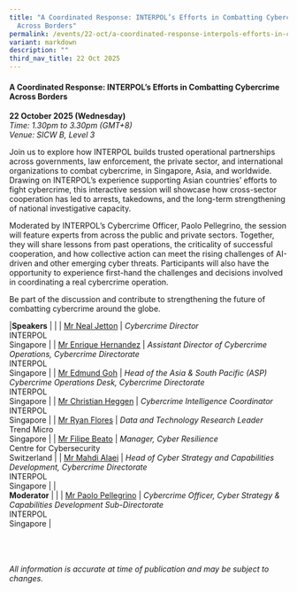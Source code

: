 ```yaml
---
title: "A Coordinated Response: INTERPOL’s Efforts in Combatting Cybercrime
  Across Borders"
permalink: /events/22-oct/a-coordinated-response-interpols-efforts-in-combatting-cybercrime-across-borders/
variant: markdown
description: ""
third_nav_title: 22 Oct 2025
---
```

#### **A Coordinated Response: INTERPOL’s Efforts in Combatting Cybercrime Across Borders**

**22 October 2025 (Wednesday)**
<br>*Time: 1.30pm to 3.30pm (GMT+8)*
<br>*Venue: SICW B, Level 3*

Join us to explore how INTERPOL builds trusted operational partnerships across governments, law enforcement, the private sector, and international organizations to combat cybercrime, in Singapore, Asia, and worldwide. Drawing on INTERPOL’s experience supporting Asian countries’ efforts to fight cybercrime, this interactive session will showcase how cross-sector cooperation has led to arrests, takedowns, and the long-term strengthening of national investigative capacity. 

Moderated by INTERPOL’s Cybercrime Officer, Paolo Pellegrino, the session will feature experts from across the public and private sectors. Together, they will share lessons from past operations, the criticality of successful cooperation, and how collective action can meet the rising challenges of AI-driven and other emerging cyber threats. Participants will also have the opportunity to experience first-hand the challenges and decisions involved in coordinating a real cybercrime operation. 

Be part of the discussion and contribute to strengthening the future of combatting cybercrime around the globe.

|**Speakers**          |                                                              |
| [Mr Neal Jetton](/speakers/mr-neal-jetton/)  | *Cybercrime Director* <br>INTERPOL <br>Singapore      |
| [Mr Enrique Hernandez](/speakers/mr-enrique-hernandez/)  | *Assistant Director of Cybercrime Operations, Cybercrime Directorate*<br>INTERPOL<br>Singapore      |
| [Mr Edmund Goh](/speakers/mr-edmund-goh/)  | *Head of the Asia &amp; South Pacific (ASP) Cybercrime Operations Desk, Cybercrime Directorate* <br>INTERPOL<br>Singapore      |
| [Mr Christian Heggen](/speakers/mr-christian-heggen/)  | *Cybercrime Intelligence Coordinator* <br>INTERPOL<br>Singapore      |
| [Mr Ryan Flores](/speakers/mr-ryan-flores/)  | *Data and Technology Research Leader* <br>Trend Micro<br>Singapore      |
| [Mr Filipe Beato](/speakers/mr-filipe-beato/)  | *Manager, Cyber Resilience* <br>Centre for Cybersecurity<br>Switzerland      |
| [Mr Mahdi Alaei](/speakers/mr-mahdi-alaei/)  | *Head of Cyber Strategy and Capabilities Development, Cybercrime Directorate* <br>INTERPOL<br>Singapore      |
|<br>**Moderator**          |                                                              |
| [Mr Paolo Pellegrino](/speakers/mr-paolo-pellegrino/)  | *Cybercrime Officer, Cyber Strategy &amp; Capabilities Development Sub-Directorate* <br>INTERPOL<br>Singapore      |

<br><br><br>
*All information is accurate at time of publication and may be subject to changes.*